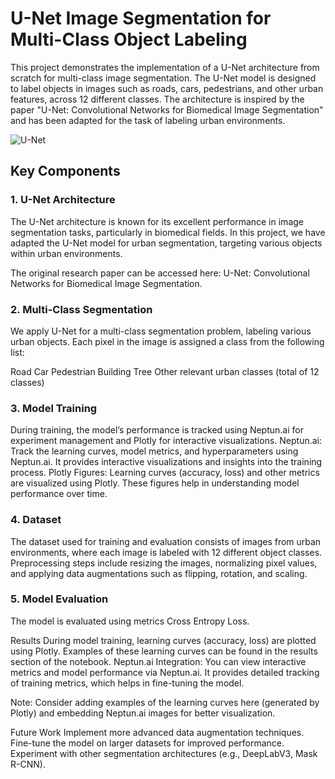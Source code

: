 # U-Net Image Segmentation for Multi-Class Object Labeling

This project demonstrates the implementation of a U-Net architecture from scratch for multi-class image segmentation. The U-Net model is designed to label objects in images such as roads, cars, pedestrians, and other urban features, across 12 different classes. The architecture is inspired by the paper "U-Net: Convolutional Networks for Biomedical Image Segmentation" and has been adapted for the task of labeling urban environments.

![U-Net](https://github.com/user-attachments/assets/7e7ab8cc-b87f-4602-8d8a-f5a79564c519)


## Key Components

### 1. U-Net Architecture
The U-Net architecture is known for its excellent performance in image segmentation tasks, particularly in biomedical fields. In this project, we have adapted the U-Net model for urban segmentation, targeting various objects within urban environments.

The original research paper can be accessed here: U-Net: Convolutional Networks for Biomedical Image Segmentation.

### 2. Multi-Class Segmentation
We apply U-Net for a multi-class segmentation problem, labeling various urban objects. Each pixel in the image is assigned a class from the following list:

Road
Car
Pedestrian
Building
Tree
Other relevant urban classes (total of 12 classes)

### 3. Model Training
During training, the model’s performance is tracked using Neptun.ai for experiment management and Plotly for interactive visualizations.
Neptun.ai: Track the learning curves, model metrics, and hyperparameters using Neptun.ai. It provides interactive visualizations and insights into the training process.
Plotly Figures: Learning curves (accuracy, loss) and other metrics are visualized using Plotly. These figures help in understanding model performance over time.

### 4. Dataset
The dataset used for training and evaluation consists of images from urban environments, where each image is labeled with 12 different object classes. Preprocessing steps include resizing the images, normalizing pixel values, and applying data augmentations such as flipping, rotation, and scaling.

### 5. Model Evaluation
The model is evaluated using metrics Cross Entropy Loss.


Results
During model training, learning curves (accuracy, loss) are plotted using Plotly. Examples of these learning curves can be found in the results section of the notebook.
Neptun.ai Integration: You can view interactive metrics and model performance via Neptun.ai. It provides detailed tracking of training metrics, which helps in fine-tuning the model.

Note: Consider adding examples of the learning curves here (generated by Plotly) and embedding Neptun.ai images for better visualization.

Future Work
Implement more advanced data augmentation techniques.
Fine-tune the model on larger datasets for improved performance.
Experiment with other segmentation architectures (e.g., DeepLabV3, Mask R-CNN).







